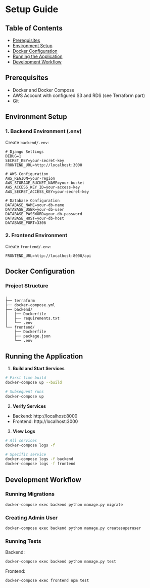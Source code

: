# Setup Guide

## Table of Contents
- [Prerequisites](#prerequisites)
- [Environment Setup](#environment-setup)
- [Docker Configuration](#docker-configuration)
- [Running the Application](#running-the-application)
- [Development Workflow](#development-workflow)

## Prerequisites

- Docker and Docker Compose
- AWS Account with configured S3 and RDS (see Terraform part)
- Git

## Environment Setup

### 1. Backend Environment (.env)

Create `backend/.env`:
```env
# Django Settings
DEBUG=1
SECRET_KEY=your-secret-key
FRONTEND_URL=http://localhost:3000

# AWS Configuration
AWS_REGION=your-region
AWS_STORAGE_BUCKET_NAME=your-bucket
AWS_ACCESS_KEY_ID=your-access-key
AWS_SECRET_ACCESS_KEY=your-secret-key

# Database Configuration
DATABASE_NAME=your-db-name
DATABASE_USER=your-db-user
DATABASE_PASSWORD=your-db-password
DATABASE_HOST=your-db-host
DATABASE_PORT=3306
```

### 2. Frontend Environment

Create `frontend/.env`:
```env
FRONTEND_URL=http://localhost:8000/api
```

## Docker Configuration

### Project Structure
```
.
├── terraform
├── docker-compose.yml
├── backend/
│   ├── Dockerfile
│   ├── requirements.txt
│   └── .env
└── frontend/
    ├── Dockerfile
    ├── package.json
    └── .env
```

## Running the Application

1. **Build and Start Services**
```bash
# First time build
docker-compose up --build

# Subsequent runs
docker-compose up
```

2. **Verify Services**
- Backend: http://localhost:8000
- Frontend: http://localhost:3000

3. **View Logs**
```bash
# All services
docker-compose logs -f

# Specific service
docker-compose logs -f backend
docker-compose logs -f frontend
```

## Development Workflow

### Running Migrations
```bash
docker-compose exec backend python manage.py migrate
```

### Creating Admin User
```bash
docker-compose exec backend python manage.py createsuperuser
```

### Running Tests

Backend:
```bash
docker-compose exec backend python manage.py test
```

Frontend:
```bash
docker-compose exec frontend npm test
```
